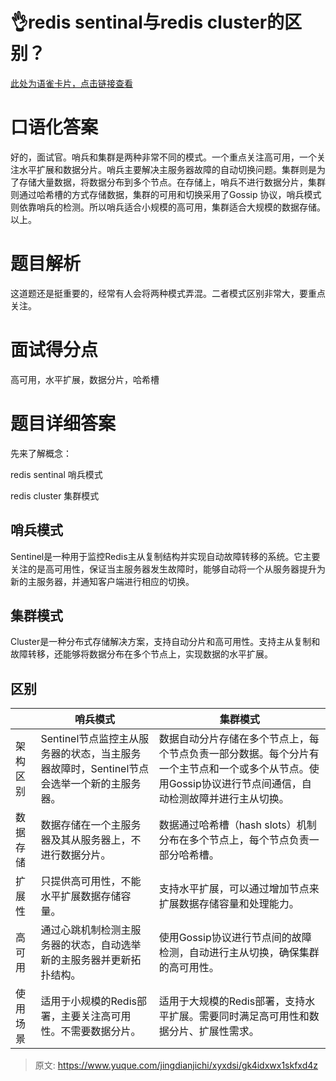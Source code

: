 # 👌redis sentinal与redis cluster的区别？

[此处为语雀卡片，点击链接查看](https://www.yuque.com/jingdianjichi/xyxdsi/gk4idxwx1skfxd4z#gKh2x)

# 口语化答案
好的，面试官。哨兵和集群是两种非常不同的模式。一个重点关注高可用，一个关注水平扩展和数据分片。哨兵主要解决主服务器故障的自动切换问题。集群则是为了存储大量数据，将数据分布到多个节点。在存储上，哨兵不进行数据分片，集群则通过哈希槽的方式存储数据，集群的可用和切换采用了Gossip 协议，哨兵模式则依靠哨兵的检测。所以哨兵适合小规模的高可用，集群适合大规模的数据存储。以上。

# 题目解析
这道题还是挺重要的，经常有人会将两种模式弄混。二者模式区别非常大，要重点关注。

# 面试得分点
高可用，水平扩展，数据分片，哈希槽

# 题目详细答案
先来了解概念：

redis sentinal 哨兵模式

redis cluster 集群模式

## 哨兵模式
Sentinel是一种用于监控Redis主从复制结构并实现自动故障转移的系统。它主要关注的是高可用性，保证当主服务器发生故障时，能够自动将一个从服务器提升为新的主服务器，并通知客户端进行相应的切换。

## 集群模式
Cluster是一种分布式存储解决方案，支持自动分片和高可用性。支持主从复制和故障转移，还能够将数据分布在多个节点上，实现数据的水平扩展。

## 区别
| | 哨兵模式 | 集群模式 |
| --- | --- | --- |
| 架构区别 | Sentinel节点监控主从服务器的状态，当主服务器故障时，Sentinel节点会选举一个新的主服务器。 | 数据自动分片存储在多个节点上，每个节点负责一部分数据。每个分片有一个主节点和一个或多个从节点。使用Gossip协议进行节点间通信，自动检测故障并进行主从切换。 |
| 数据存储 | 数据存储在一个主服务器及其从服务器上，不进行数据分片。 | 数据通过哈希槽（hash slots）机制分布在多个节点上，每个节点负责一部分哈希槽。 |
| 扩展性 | 只提供高可用性，不能水平扩展数据存储容量。 | 支持水平扩展，可以通过增加节点来扩展数据存储容量和处理能力。 |
| 高可用 | 通过心跳机制检测主服务器的状态，自动选举新的主服务器并更新拓扑结构。 | 使用Gossip协议进行节点间的故障检测，自动进行主从切换，确保集群的高可用性。 |
| 使用场景 | 适用于小规模的Redis部署，主要关注高可用性。不需要数据分片。 | 适用于大规模的Redis部署，支持水平扩展。需要同时满足高可用性和数据分片、扩展性需求。 |




> 原文: <https://www.yuque.com/jingdianjichi/xyxdsi/gk4idxwx1skfxd4z>